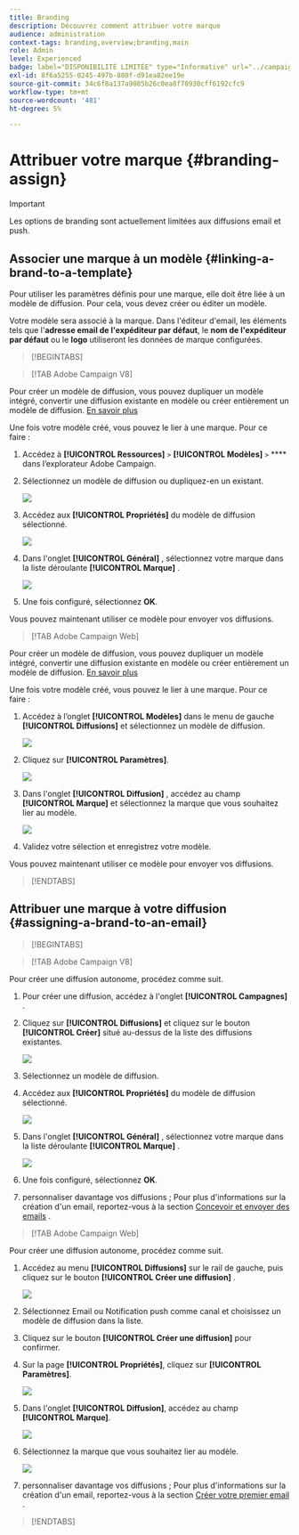 ```yaml
---
title: Branding
description: Découvrez comment attribuer votre marque
audience: administration
context-tags: branding,overview;branding,main
role: Admin
level: Experienced
badge: label="DISPONIBILITÉ LIMITÉE" type="Informative" url="../campaign-standard-migration-home.md" tooltip="Limité aux utilisateurs migrés Campaign Standard"
exl-id: 8f6a5255-0245-497b-880f-d91ea82ee19e
source-git-commit: 34c6f8a137a9085b26c0ea8f78930cff6192cfc9
workflow-type: tm+mt
source-wordcount: '481'
ht-degree: 5%

---
```


# Attribuer votre marque {#branding-assign}

>[!IMPORTANT]
>
>Les options de branding sont actuellement limitées aux diffusions email et push.

## Associer une marque à un modèle {#linking-a-brand-to-a-template}

Pour utiliser les paramètres définis pour une marque, elle doit être liée à un modèle de diffusion. Pour cela, vous devez créer ou éditer un modèle.

Votre modèle sera associé à la marque. Dans l&#39;éditeur d&#39;email, les éléments tels que l&#39;**adresse email de l&#39;expéditeur par défaut**, le **nom de l&#39;expéditeur par défaut** ou le **logo** utiliseront les données de marque configurées.

>[!BEGINTABS]

>[!TAB Adobe Campaign V8]

Pour créer un modèle de diffusion, vous pouvez dupliquer un modèle intégré, convertir une diffusion existante en modèle ou créer entièrement un modèle de diffusion. [En savoir plus](https://experienceleague.adobe.com/en/docs/campaign/campaign-v8/send/create-templates)

Une fois votre modèle créé, vous pouvez le lier à une marque. Pour ce faire :

1. Accédez à **[!UICONTROL Ressources]** `>` **[!UICONTROL Modèles]** `>` **** dans l’explorateur Adobe Campaign.

1. Sélectionnez un modèle de diffusion ou dupliquez-en un existant.

   ![](assets/branding_assign_V8_1.png)

1. Accédez aux **[!UICONTROL Propriétés]** du modèle de diffusion sélectionné.

   ![](assets/branding_assign_V8_2.png)

1. Dans l&#39;onglet **[!UICONTROL Général]** , sélectionnez votre marque dans la liste déroulante **[!UICONTROL Marque]** .

   ![](assets/branding_assign_V8_3.png)

1. Une fois configuré, sélectionnez **OK**.

Vous pouvez maintenant utiliser ce modèle pour envoyer vos diffusions.

>[!TAB Adobe Campaign Web]

Pour créer un modèle de diffusion, vous pouvez dupliquer un modèle intégré, convertir une diffusion existante en modèle ou créer entièrement un modèle de diffusion. [En savoir plus](https://experienceleague.adobe.com/en/docs/campaign-web/v8/msg/delivery-template)

Une fois votre modèle créé, vous pouvez le lier à une marque. Pour ce faire :

1. Accédez à l’onglet **[!UICONTROL Modèles]** dans le menu de gauche **[!UICONTROL Diffusions]** et sélectionnez un modèle de diffusion.

   ![](assets/branding_assign_web_1.png)

1. Cliquez sur **[!UICONTROL Paramètres]**.

   ![](assets/branding_assign_web_2.png)

1. Dans l&#39;onglet **[!UICONTROL Diffusion]** , accédez au champ **[!UICONTROL Marque]** et sélectionnez la marque que vous souhaitez lier au modèle.

   ![](assets/branding_assign_web_3.png)

1. Validez votre sélection et enregistrez votre modèle.

Vous pouvez maintenant utiliser ce modèle pour envoyer vos diffusions.

>[!ENDTABS]

## Attribuer une marque à votre diffusion {#assigning-a-brand-to-an-email}

>[!BEGINTABS]

>[!TAB Adobe Campaign V8]

Pour créer une diffusion autonome, procédez comme suit.

1. Pour créer une diffusion, accédez à l&#39;onglet **[!UICONTROL Campagnes]** .

1. Cliquez sur **[!UICONTROL Diffusions]** et cliquez sur le bouton **[!UICONTROL Créer]** situé au-dessus de la liste des diffusions existantes.

   ![](assets/branding_assign_V8_4.png)

1. Sélectionnez un modèle de diffusion.

1. Accédez aux **[!UICONTROL Propriétés]** du modèle de diffusion sélectionné.

   ![](assets/branding_assign_V8_5.png)

1. Dans l&#39;onglet **[!UICONTROL Général]** , sélectionnez votre marque dans la liste déroulante **[!UICONTROL Marque]** .

   ![](assets/branding_assign_V8_6.png)

1. Une fois configuré, sélectionnez **OK**.

1. personnaliser davantage vos diffusions ; Pour plus d&#39;informations sur la création d&#39;un email, reportez-vous à la section [Concevoir et envoyer des emails](https://experienceleague.adobe.com/en/docs/campaign-web/v8/msg/email/create-email) .

>[!TAB Adobe Campaign Web]

Pour créer une diffusion autonome, procédez comme suit.

1. Accédez au menu **[!UICONTROL Diffusions]** sur le rail de gauche, puis cliquez sur le bouton **[!UICONTROL Créer une diffusion]** .

   ![](assets/branding_assign_web_4.png)

1. Sélectionnez Email ou Notification push comme canal et choisissez un modèle de diffusion dans la liste.

1. Cliquez sur le bouton **[!UICONTROL Créer une diffusion]** pour confirmer.

1. Sur la page **[!UICONTROL Propriétés]**, cliquez sur **[!UICONTROL Paramètres]**.

   ![](assets/branding_assign_web_5.png)

1. Dans l&#39;onglet **[!UICONTROL Diffusion]**, accédez au champ **[!UICONTROL Marque]**.

   ![](assets/branding_assign_web_6.png)

1. Sélectionnez la marque que vous souhaitez lier au modèle.

   ![](assets/branding_assign_web_7.png)

1. personnaliser davantage vos diffusions ; Pour plus d&#39;informations sur la création d&#39;un email, reportez-vous à la section [Créer votre premier email](https://experienceleague.adobe.com/en/docs/campaign-web/v8/msg/email/create-email) .

>[!ENDTABS]
